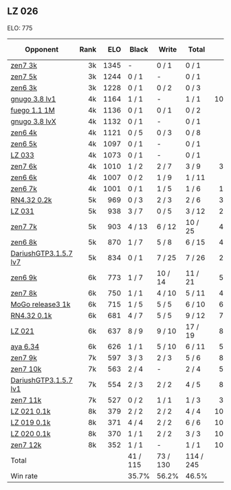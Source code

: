 ## LZ 026 ##

ELO: 775

Opponent | Rank | ELO | Black | Write | Total | Win rate
---------|-----:|----:|-------|-------|-------|-------:
[zen7 3k](zen7%203k.md) | 3k | 1345 | - | 0 / 1 | 0 / 1 | 0.0%
[zen7 5k](zen7%205k.md) | 3k | 1244 | 0 / 1 | - | 0 / 1 | 0.0%
[zen6 3k](zen6%203k.md) | 3k | 1228 | 0 / 1 | 0 / 2 | 0 / 3 | 0.0%
[gnugo 3.8 lv1](gnugo%203.8%20lv1.md) | 4k | 1164 | 1 / 1 | - | 1 / 1 | 100.0%
[fuego 1.1 1M](fuego%201.1%201M.md) | 4k | 1136 | 0 / 1 | 0 / 1 | 0 / 2 | 0.0%
[gnugo 3.8 lvX](gnugo%203.8%20lvX.md) | 4k | 1132 | 0 / 1 | - | 0 / 1 | 0.0%
[zen6 4k](zen6%204k.md) | 4k | 1121 | 0 / 5 | 0 / 3 | 0 / 8 | 0.0%
[zen6 5k](zen6%205k.md) | 4k | 1097 | 0 / 1 | - | 0 / 1 | 0.0%
[LZ 033](LZ%20033.md) | 4k | 1073 | 0 / 1 | - | 0 / 1 | 0.0%
[zen7 6k](zen7%206k.md) | 4k | 1010 | 1 / 2 | 2 / 7 | 3 / 9 | 33.3%
[zen6 6k](zen6%206k.md) | 4k | 1007 | 0 / 2 | 1 / 9 | 1 / 11 | 9.1%
[zen6 7k](zen6%207k.md) | 4k | 1001 | 0 / 1 | 1 / 5 | 1 / 6 | 16.7%
[RN4.32 0.2k](RN4.32%200.2k.md) | 5k | 969 | 0 / 3 | 2 / 3 | 2 / 6 | 33.3%
[LZ 031](LZ%20031.md) | 5k | 938 | 3 / 7 | 0 / 5 | 3 / 12 | 25.0%
[zen7 7k](zen7%207k.md) | 5k | 903 | 4 / 13 | 6 / 12 | 10 / 25 | 40.0%
[zen6 8k](zen6%208k.md) | 5k | 870 | 1 / 7 | 5 / 8 | 6 / 15 | 40.0%
[DariushGTP3.1.5.7 lv7](DariushGTP3.1.5.7%20lv7.md) | 5k | 834 | 0 / 1 | 7 / 25 | 7 / 26 | 26.9%
[zen6 9k](zen6%209k.md) | 6k | 773 | 1 / 7 | 10 / 14 | 11 / 21 | 52.4%
[zen7 8k](zen7%208k.md) | 6k | 750 | 1 / 1 | 4 / 10 | 5 / 11 | 45.5%
[MoGo release3 1k](MoGo%20release3%201k.md) | 6k | 715 | 1 / 5 | 5 / 5 | 6 / 10 | 60.0%
[RN4.32 0.1k](RN4.32%200.1k.md) | 6k | 681 | 4 / 7 | 5 / 5 | 9 / 12 | 75.0%
[LZ 021](LZ%20021.md) | 6k | 637 | 8 / 9 | 9 / 10 | 17 / 19 | 89.5%
[aya 6.34](aya%206.34.md) | 6k | 626 | 1 / 1 | 5 / 10 | 6 / 11 | 54.5%
[zen7 9k](zen7%209k.md) | 7k | 597 | 3 / 3 | 2 / 3 | 5 / 6 | 83.3%
[zen7 10k](zen7%2010k.md) | 7k | 563 | 2 / 4 | - | 2 / 4 | 50.0%
[DariushGTP3.1.5.7 lv1](DariushGTP3.1.5.7%20lv1.md) | 7k | 554 | 2 / 3 | 2 / 2 | 4 / 5 | 80.0%
[zen7 11k](zen7%2011k.md) | 7k | 527 | 0 / 2 | 1 / 1 | 1 / 3 | 33.3%
[LZ 021 0.1k](LZ%20021%200.1k.md) | 8k | 379 | 2 / 2 | 2 / 2 | 4 / 4 | 100.0%
[LZ 019 0.1k](LZ%20019%200.1k.md) | 8k | 371 | 4 / 4 | 2 / 2 | 6 / 6 | 100.0%
[LZ 020 0.1k](LZ%20020%200.1k.md) | 8k | 370 | 1 / 1 | 2 / 2 | 3 / 3 | 100.0%
[zen7 12k](zen7%2012k.md) | 8k | 352 | 1 / 1 | - | 1 / 1 | 100.0%
Total | | | 41 / 115 | 73 / 130 | 114 / 245 | 
Win rate| | | 35.7% | 56.2% | 46.5% | 
